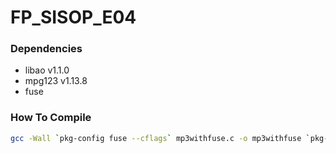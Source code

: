 # FP_SISOP_E04

### Dependencies
- libao v1.1.0
- mpg123 v1.13.8
- fuse

### How To Compile
``` bash
gcc -Wall `pkg-config fuse --cflags` mp3withfuse.c -o mp3withfuse `pkg-config fuse --libs` -lmpg123 -lao -pthread
```
